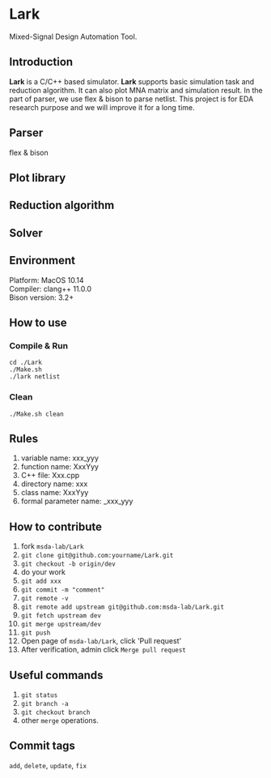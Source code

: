 # Lark
Mixed-Signal Design Automation Tool.
## Introduction
**Lark** is a C/C++ based simulator. **Lark** supports basic simulation task and reduction algorithm. It can also plot MNA matrix and simulation result. In the part of parser, we use flex & bison to parse netlist. This project is for EDA research purpose and we will improve it for a long time.
## Parser
flex & bison
## Plot library
## Reduction algorithm
## Solver
## Environment
Platform: MacOS 10.14 </br>
Compiler: clang++ 11.0.0 </br>
Bison version: 3.2+ </br>
## How to use
### Compile & Run
`cd ./Lark` </br>
`./Make.sh` </br>
`./lark netlist`
### Clean
`./Make.sh clean`
## Rules
1. variable name: xxx_yyy </br>
2. function name: XxxYyy </br>
3. C++ file: Xxx.cpp </br>
4. directory name: xxx </br>
5. class name: XxxYyy </br>
6. formal parameter name: _xxx_yyy </br>
## How to contribute
1. fork `msda-lab/Lark`
2. `git clone git@github.com:yourname/Lark.git`
3. `git checkout -b origin/dev`
4. do your work
5. `git add xxx`
6. `git commit -m "comment"`
7. `git remote -v`
8. `git remote add upstream git@github.com:msda-lab/Lark.git`
9. `git fetch upstream dev`
10. `git merge upstream/dev`
11. `git push`
12. Open page of `msda-lab/Lark`, click 'Pull request'
13. After verification, admin click `Merge pull request`
## Useful commands
1. `git status`
2. `git branch -a`
3. `git checkout branch`
4. other `merge` operations.
## Commit tags
`add`, `delete`, `update`, `fix`
